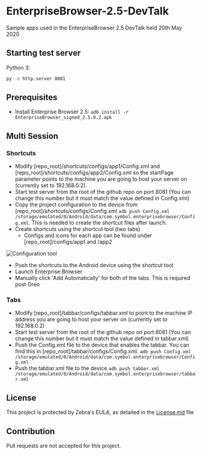 # EnterpriseBrowser-2.5-DevTalk
Sample apps used in the EnterpriseBrowser 2.5 DevTalk held 20th May 2020

## Starting test server

Python 3:
```bash
py -m http.server 8081
```

## Prerequisites
* Install Enterprise Browser 2.5: `adb install -r EnterpriseBrowser_signed_2.5.0.2.apk`

## Multi Session

### Shortcuts
* Modify [repo_root]/shortcuts/configs/app1/Config.xml and [repo_root]/shortcuts/configs/app2/Config.xml so the startPage parameter points to the machine you are going to host your server on (currently set to 192.168.0.2).
* Start test server from the root of the github repo on port 8081 (You can change this number but it must match the value defined in Config.xml)
* Copy the project configuration to the device from [repo_root]/shortcuts/configs/Config.xml `adb push Config.xml /storage/emulated/0/Android/data/com.symbol.enterprisebrowser/Config.xml`.  This is needed to create the shortcut files after launch.
* Create shortcuts using the shortcut tool (two tabs)
  * Configs and icons for each app can be found under [repo_root]/configs/app1 and /app2

![Configuration tool](https://raw.githubusercontent.com/darryncampbell/DevTalk-EnterpriseBrowser-2.5/master/media/shortcut%20creation.png)

* Push the shortcuts to the Android device using the shortcut tool
* Launch Enterprise Browser
* Manually click 'Add Automatically' for both of the tabs.  This is required post Oreo


### Tabs

* Modify [repo_root]/tabbar/configs/tabbar.xml to point to the machine IP address you are going to host your server on (currently set to 192.168.0.2)
* Start test server from the root of the github repo on port 8081 (You can change this number but it must match the value defined in tabbar.xml)
* Push the Config.xml file to the device that enables the tabbar.  You can find this in [repo_root]/tabbar/configs/Config.xml. `adb push Config.xml /storage/emulated/0/Android/data/com.symbol.enterprisebrowser/Config.xml`
* Push the tabbar.xml file to the device `adb push tabbar.xml /storage/emulated/0/Android/data/com.symbol.enterprisebrowser/tabbar.xml`

## License
This project is protected by Zebra's EULA, as detailed in the [License.md](./License.md) file

## Contribution
Pull requests are not accepted for this project.
